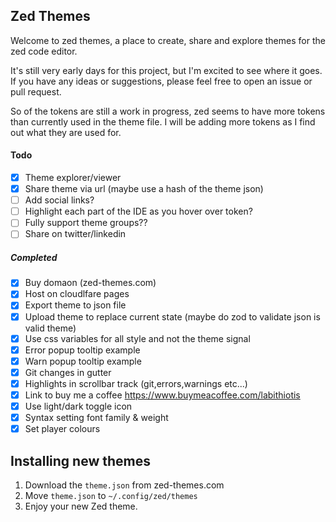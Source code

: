 ## Zed Themes

Welcome to zed themes, a place to create, share and explore themes for the zed code editor.

It's still very early days for this project, but I'm excited to see where it goes. If you have any ideas or suggestions, please feel free to open an issue or pull request.

So of the tokens are still a work in progress, zed seems to have more tokens than currently used in the theme file. I will be adding more tokens as I find out what they are used for.

#### Todo

- [x] Theme explorer/viewer
- [x] Share theme via url (maybe use a hash of the theme json)
- [ ] Add social links?
- [ ] Highlight each part of the IDE as you hover over token?
- [ ] Fully support theme groups??
- [ ] Share on twitter/linkedin

##### Completed

- [x] Buy domaon (zed-themes.com)
- [x] Host on cloudlfare pages
- [x] Export theme to json file
- [x] Upload theme to replace current state (maybe do zod to validate json is valid theme)
- [x] Use css variables for all style and not the theme signal
- [x] Error popup tooltip example
- [x] Warn popup tooltip example
- [x] Git changes in gutter
- [x] Highlights in scrollbar track (git,errors,warnings etc...)
- [x] Link to buy me a coffee https://www.buymeacoffee.com/labithiotis
- [x] Use light/dark toggle icon
- [x] Syntax setting font family & weight
- [x] Set player colours

## Installing new themes
1. Download the `theme.json` from zed-themes.com
2. Move `theme.json` to `~/.config/zed/themes`
3. Enjoy your new Zed theme.

